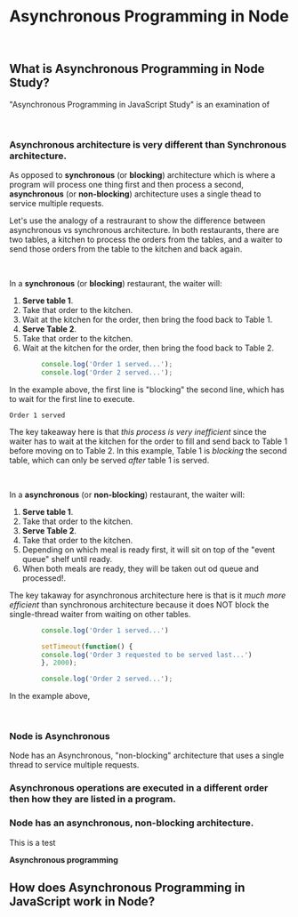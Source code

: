 # Asynchronous Programming in Node

<br>

## What is Asynchronous Programming in Node Study?
"Asynchronous Programming in JavaScript Study" is an examination of 

<br>


### Asynchronous architecture is very different than Synchronous architecture.
As opposed to **synchronous** (or **blocking**) architecture which is where a program will process one thing first and then process a second, 
**asynchronous**  (or **non-blocking**) architecture uses a single thead to service multiple requests.

Let's use the analogy of a restraurant to show the difference between asynchronous vs synchronous architecture.  In both restaurants, there are two
tables, a kitchen to process the orders from the tables, and a waiter to send those orders from the table to the kitchen and back again.

<br>

In a **synchronous** (or **blocking**) restaurant, the waiter will:
1.   **Serve table 1**.
2.   Take that order to the kitchen.
3.   Wait at the kitchen for the order, then bring the food back to Table 1.
4.   **Serve Table 2**.
5.   Take that order to the kitchen.
6.   Wait at the kitchen for the order, then bring the food back to Table 2.

```JavaScript
        console.log('Order 1 served...');
        console.log('Order 2 served...');
```
In the example above, the first line is "blocking" the second line, which has to wait for the first line to execute.
```
Order 1 served
```


The key takeaway here is that *this process is very inefficient* since the waiter has to wait at the kitchen for the order to fill and send back to
Table 1 before moving on to Table 2.  In this example, Table 1 is *blocking* the second table, which can only be served *after* table 1 is served.

<br>

In a **asynchronous** (or **non-blocking**) restaurant, the waiter will:
1.   **Serve table 1**.
2.   Take that order to the kitchen.
3.   **Serve Table 2**.
4.   Take that order to the kitchen.
5.   Depending on which meal is ready first, it will sit on top of the "event queue" shelf until ready.
6.   When both meals are ready, they will be taken out od queue and processed!.

The key takaway for asynchronous architecture here is that is it *much more efficient* than synchronous architecture because it does NOT block
the single-thread waiter from waiting on other tables.

```JavaScript
        console.log('Order 1 served...')                                  

        setTimeout(function() {                                      
        console.log('Order 3 requested to be served last...')                            
        }, 2000);   

        console.log('Order 2 served...');                                                                                                                       
```
In the example above, 


<br>

### Node is Asynchronous
Node has an Asynchronous, "non-blocking" architecture that uses a single thread to service multiple requests.










### Asynchronous operations are executed in a different order then how they are listed in a program.




### Node has an asynchronous, non-blocking architecture.
This is a test

**Asynchronous programming** 

## How does Asynchronous Programming in JavaScript work in Node?

